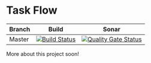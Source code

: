 # Task Flow 

| Branch | Build | Sonar |
|--------|-------|-------|
| Master | [![Build Status](https://travis-ci.com/Miguel-Fontes/task-flow.svg?branch=master)](https://travis-ci.com/Miguel-Fontes/task-flow) | [![Quality Gate Status](https://sonarcloud.io/api/project_badges/measure?project=Miguel-Fontes_task-flow&metric=alert_status)](https://sonarcloud.io/dashboard?id=Miguel-Fontes_task-flow) |

More about this project soon!